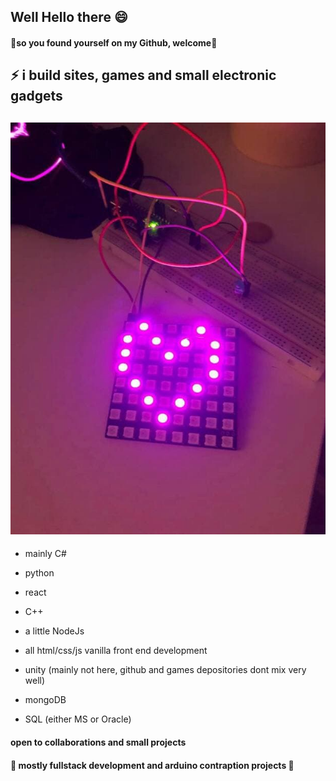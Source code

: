 ## Well Hello there 😄

#### 💫**so you found yourself on my Github, welcome**💫
## ⚡  i build sites, games and small electronic gadgets 

![led heart](/arduino.jpg)
-----------



- mainly C# 
- python
- react 
- C++
- a little NodeJs
- all html/css/js vanilla front end development
- unity (mainly not here, github and games depositories dont mix very well)

- mongoDB
- SQL (either MS or Oracle)

#### open to collaborations and small projects 
#### 🤖 mostly fullstack development and arduino contraption projects 🔭

<!--
**ultrakot/ultrakot** is a ✨ _special_ ✨ repository because its `README.md` (this file) appears on your GitHub profile.

Here are some ideas to get you started:

- 🔭 I’m currently working on ...
- 🌱 I’m currently learning ...
- 👯 I’m looking to collaborate on ...
- 🤔 I’m looking for help with ...
- 💬 Ask me about ...
- 📫 How to reach me: ...
- 😄 Pronouns: ...
- ⚡ Fun fact: ...
-->

